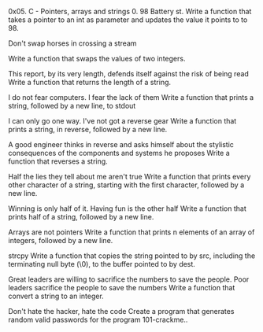 0x05. C - Pointers, arrays and strings 0. 98 Battery st. Write a function that takes a pointer to an int as parameter and updates the value it points to to 98.

Don't swap horses in crossing a stream

Write a function that swaps the values of two integers.

This report, by its very length, defends itself against the risk of being read Write a function that returns the length of a string.

I do not fear computers. I fear the lack of them Write a function that prints a string, followed by a new line, to stdout

I can only go one way. I've not got a reverse gear Write a function that prints a string, in reverse, followed by a new line.

A good engineer thinks in reverse and asks himself about the stylistic consequences of the components and systems he proposes Write a function that reverses a string.

Half the lies they tell about me aren't true Write a function that prints every other character of a string, starting with the first character, followed by a new line.

Winning is only half of it. Having fun is the other half Write a function that prints half of a string, followed by a new line.

Arrays are not pointers Write a function that prints n elements of an array of integers, followed by a new line.

strcpy Write a function that copies the string pointed to by src, including the terminating null byte (\0), to the buffer pointed to by dest.

Great leaders are willing to sacrifice the numbers to save the people. Poor leaders sacrifice the people to save the numbers Write a function that convert a string to an integer.

Don't hate the hacker, hate the code Create a program that generates random valid passwords for the program 101-crackme..
